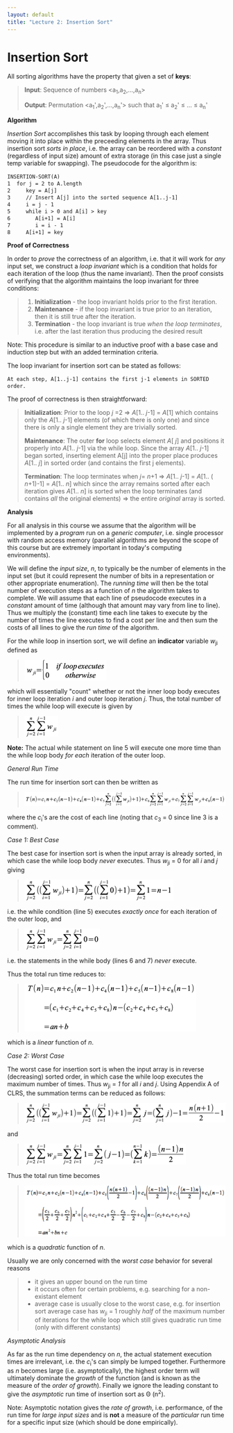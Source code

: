 ```yaml
---
layout: default
title: "Lecture 2: Insertion Sort"
---
```


Insertion Sort
==============

All sorting algorithms have the property that given a set of **keys**:

> **Input**: Sequence of numbers \<a<sub>1</sub>,a<sub>2</sub>,...,a<sub>n</sub>\>
>
> **Output**: Permutation \<a<sub>1</sub>',a<sub>2</sub>',...,a<sub>n</sub>'\> such that a<sub>1</sub>' ≤ a<sub>2</sub>' ≤ ... ≤ a<sub>n</sub>'

**Algorithm**

*Insertion Sort* accomplishes this task by looping through each element moving it into place within the preceeding elements in the array. Thus insertion sort *sorts in place*, i.e. the array can be reordered with a *constant* (regardless of input size) amount of extra storage (in this case just a single temp variable for swapping). The pseudocode for the algorithm is:

    INSERTION-SORT(A)
    1  for j = 2 to A.length
    2     key = A[j]
    3     // Insert A[j] into the sorted sequence A[1..j-1]
    4     i = j - 1
    5     while i > 0 and A[i] > key
    6        A[i+1] = A[i]
    7        i = i - 1
    8     A[i+1] = key

**Proof of Correctness**

In order to *prove* the correctness of an algorithm, i.e. that it will work for *any* input set, we construct a *loop invariant* which is a condition that holds for each iteration of the loop (thus the name invariant). Then the proof consists of verifying that the algorithm maintains the loop invariant for three conditions:

> 1.  **Initialization** - the loop invariant holds prior to the first iteration.
> 2.  **Maintenance** - if the loop invariant is true prior to an iteration, then it is still true after the iteration.
> 3.  **Termination** - the loop invariant is true *when the loop terminates*, i.e. after the last iteration thus producing the desired result

Note: This procedure is similar to an inductive proof with a base case and induction step but with an added termination criteria.

The loop invariant for insertion sort can be stated as follows:

    At each step, A[1..j-1] contains the first j-1 elements in SORTED order.

The proof of correctness is then straightforward:

> **Initialization**: Prior to the loop *j* =2 ⇒ *A*[1.. *j*-1] = *A*[1] which contains only the *A*[1.. *j*-1] elements (of which there is only one) and since there is only a single element they are trivially sorted.
>
> **Maintenance**: The outer **for** loop selects element *A*[ *j*] and positions it properly into *A*[1.. *j*-1] via the while loop. Since the array *A*[1.. *j*-1] began sorted, inserting element A[j] into the proper place produces *A*[1.. *j*] in sorted order (and contains the first j elements).
>
> **Termination**: The loop terminates when *j*= *n*+1 ⇒ *A*[1.. *j*-1] = *A*[1.. ( *n*+1)-1] = *A*[1.. *n*] which since the array remains sorted after each iteration gives *A*[1.. *n*] is sorted when the loop terminates (and contains *all* the original elements) ⇒ the entire *original* array is sorted.

**Analysis**

For all analysis in this course we assume that the algorithm will be implemented by a *program* run on a *generic computer*, i.e. single processor with random access memory (parallel algorithms are beyond the scope of this course but are extremely important in today's computing environments).

We will define the *input size*, *n*, to typically be the number of elements in the input set (but it could represent the number of bits in a representation or other appropriate enumeration). The *running time* will then be the total number of execution steps as a function of *n* the algorithm takes to complete. We will assume that each line of pseudocode executes in a *constant* amount of time (although that amount may vary from line to line). Thus we multiply the (constant) time each line takes to execute by the number of times the line executes to find a cost per line and then sum the costs of all lines to give the *run time* of the algorithm.

For the while loop in insertion sort, we will define an **indicator** variable *w*<sub>ji</sub> defined as

> ![image](images/lecture02/whileindicator.png)

which will essentially "count" whether or not the inner loop body executes for inner loop iteration *i* and outer loop iteration *j*. Thus, the total number of times the while loop will execute is given by 

> ![image](images/lecture02/whilesum.png)

**Note:** The actual while statement on line 5 will execute one more time than the while loop body *for each* iteration of the outer loop.

*General Run Time*

The run time for insertion sort can then be written as

> ![image](images/lecture02/insertformula1.png)

where the *c*<sub>i</sub>'s are the cost of each line (noting that *c*<sub>3</sub> = 0 since line 3 is a comment).

*Case 1: Best Case*

The best case for insertion sort is when the input array is already sorted, in which case the while loop body *never* executes. Thus *w*<sub>ji</sub> = 0 for all *i* and *j* giving

> ![image](images/lecture02/bestsum1.png)

i.e. the while condition (line 5) executes *exactly once* for each iteration of the outer loop, and

> ![image](images/lecture02/bestsum2.png)

i.e. the statements in the while body (lines 6 and 7) *never* execute.

Thus the total run time reduces to:

> ![image](images/lecture02/insertbest.png)

which is a *linear* function of *n*.

*Case 2: Worst Case*

The worst case for insertion sort is when the input array is in reverse (decreasing) sorted order, in which case the while loop executes the maximum number of times. Thus *w*<sub>ji</sub> = *1* for all *i* and *j*. Using Appendix A of CLRS, the summation terms can be reduced as follows:

> ![image](images/lecture02/worstsum1.png)

and

> ![image](images/lecture02/worstsum2.png)

Thus the total run time becomes

> ![image](images/lecture02/insertformula3.png)

which is a *quadratic* function of *n*.

Usually we are only concerned with the *worst case* behavior for several reasons

> -   it gives an upper bound on the run time
> -   it occurs often for certain problems, e.g. searching for a non-existant element
> -   average case is usually close to the worst case, e.g. for insertion sort average case has *w*<sub>ji</sub> = 1 roughly *half* of the maximum number of iterations for the while loop which still gives quadratic run time (only with different constants)

*Asymptotic Analysis*

As far as the run time dependency on *n*, the actual statement execution times are irrelevant, i.e. the *c*<sub>i</sub>'s can simply be lumped together. Furthermore as *n* becomes large (i.e. asymptotically), the highest order term will ultimately dominate the *growth* of the function (and is known as the measure of the *order of growth*). Finally we ignore the leading constant to give the *asymptotic* run time of insertion sort as Θ (n<sup>2</sup>).

Note: Asymptotic notation gives the *rate of growth*, i.e. performance, of the run time for *large input sizes* and is **not** a measure of the *particular* run time for a specific input size (which should be done empirically).

